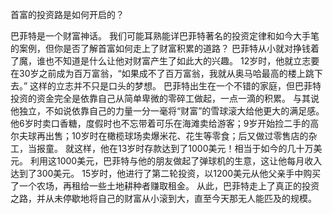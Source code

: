首富的投资路是如何开启的？

巴菲特是一个财富神话。
我们可能耳熟能详巴菲特著名的投资定律和如今大手笔的案例，但你是否了解首富如何走上了财富积累的道路？
巴菲特从小就对挣钱着了魔，谁也不知道是什么让他对财富产生了如此大的兴趣。
12岁时，他就立志要在30岁之前成为百万富翁，“如果成不了百万富翁，我就从奥马哈最高的楼上跳下去。”
这样的立志并不只是口头的梦想。
巴菲特出生在一个不错的家庭，但巴菲特投资的资金完全是依靠自己从简单卑微的零碎工做起，一点一滴的积累。
与其说他独立，不如说依靠自己的力量一分一毫将“财富”的雪球滚大给他更大的满足感。
他6岁时卖口香糖，度假时也不忘带着可乐在海滩卖给游客；9岁开始捡二手的高尔夫球再出售；10岁时在橄榄球场卖爆米花、花生等零食；后又做过零售店的杂工，当报童。
就这样，他在13岁时存款达到了1000美元！相当于如今的几十万美元。
利用这1000美元，巴菲特与他的朋友做起了弹球机的生意，这让他每月收入达到了300美元。
15岁时，他进行了第二轮投资，以1200美元从他父亲手中购买了一个农场，再租给一些土地耕种者赚取租金。
从此，巴菲特走上了真正的投资之路，并从未停歇地将自己的财富从小滚到大，直至今天那无人能匹及的规模。
